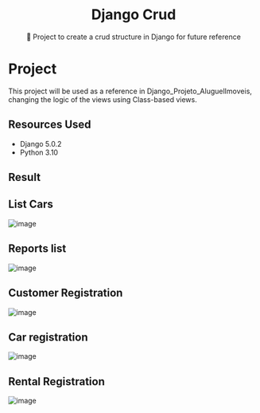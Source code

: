 <H1 align="center">Django Crud</H1>
<p align="center">🚀 Project to create a crud structure in Django for future reference</p>

# Project

This project will be used as a reference in Django_Projeto_AluguelImoveis, changing the logic of the views using Class-based views.


## Resources Used

* Django 5.0.2
* Python 3.10



## Result

## List Cars
![image](https://github.com/lucasmargui/Django_Projeto_AluguelCarros/assets/157809964/a1964c42-1525-4b48-a55c-d68e074e4f59)

## Reports list
![image](https://github.com/lucasmargui/Django_Projeto_AluguelCarros/assets/157809964/65e02d52-b36f-46f2-aa22-df27f33784b3)

## Customer Registration
![image](https://github.com/lucasmargui/Django_Projeto_AluguelCarros/assets/157809964/c724589e-8356-4077-8701-4461383aaf98)


## Car registration
![image](https://github.com/lucasmargui/Django_Projeto_AluguelCarros/assets/157809964/a3f7b4fa-a781-41fc-a39a-8d709dbcb2b8)

## Rental Registration
![image](https://github.com/lucasmargui/Django_Projeto_AluguelCarros/assets/157809964/b15908a8-deba-43cd-b2d9-5270f8acb964)




